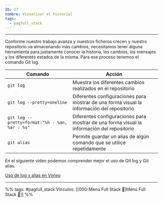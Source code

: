 ```yaml
---
ID: 27
nombre: Visualizar el historial
tags:
  - pagfull_stack
---
```

___
Conforme nuestro trabajo avanza y nuestros ficheros crecen y nuestro repositorio va almacenando más cambios, necesitamos tener alguna herramienta para justamente conocer la historia, los cambios, los mensajes y los diferentes estados de la misma. Para ese proceso tenemos el comando Git log.



| Comando                                 | Acción                                                                                          |
|-----------------------------------------|-------------------------------------------------------------------------------------------------|
| `git log`                               | Muestra los diferentes cambios realizados en el repositorio                                      |
| `git log --pretty=oneline`                      | Diferentes configuraciones para mostrar de una forma visual la información del repositorio       |
| `git log --pretty=format:"%h - %an, %ar : %s"`  | Diferentes configuraciones para mostrar de una forma visual la información del repositorio       |
| `git alias`                             | Permite guardar un alias de algún comando que se utilice repetidamente                           |

En el siguiente vídeo podemos comprender mejor el uso de Git log y Git alias.

[Uso de log y alias en Vimeo](https://vimeo.com/user64513894/review/701270127/0634f4f8ef)

___
%%
tags: #pagfull_stack 
Vínculos:  [[000-Menú Full Stack 📃|Menú Full Stack 📃]]
%%